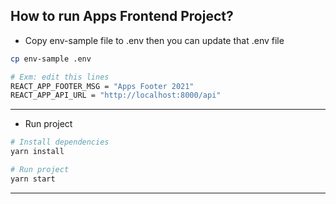 ## How to run Apps Frontend Project?

- Copy env-sample file to .env then you can update that .env file

```bash
cp env-sample .env

# Exm: edit this lines
REACT_APP_FOOTER_MSG = "Apps Footer 2021"
REACT_APP_API_URL = "http://localhost:8000/api"

```

---

- Run project

```bash
# Install dependencies
yarn install

# Run project
yarn start

```

---


